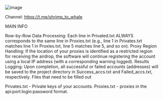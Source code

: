 ![image](https://github.com/user-attachments/assets/065df45e-c604-479c-b3c9-899559fae21b)

Channel: https://t.me/shrimp_to_whale

MAIN INFO

Row-by-Row Data Processing: Each line in Privated.txt ALWAYS corresponds to the same line in Proxies.txt (e.g., line 1 in Privates.txt matches line 1 in Proxies.txt, line 5 matches line 5, and so on).
Proxy Region Handling: If the location of your proxies is identified as a restricted region for receiving the airdrop, the software will continue registering the account using a local IP address (with a corresponding warning logged).
Results Logging: Upon completion, all successful or failed accounts (addresses) will be saved to the project directory in Success_accs.txt and Failed_accs.txt, respectively.
Files that need to be filled out

Privates.txt - Private keys of your accounts. Proxies.txt - proxies in the api:port:login:password format.

